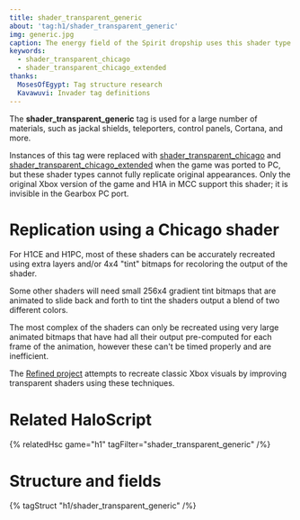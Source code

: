 ```yaml
---
title: shader_transparent_generic
about: 'tag:h1/shader_transparent_generic'
img: generic.jpg
caption: The energy field of the Spirit dropship uses this shader type.
keywords:
  - shader_transparent_chicago
  - shader_transparent_chicago_extended
thanks:
  MosesOfEgypt: Tag structure research
  Kavawuvi: Invader tag definitions
---
```

The **shader_transparent_generic** tag is used for a large number of materials, such as jackal shields, teleporters, control panels, Cortana, and more.

Instances of this tag were replaced with [shader_transparent_chicago](~) and [shader_transparent_chicago_extended](~) when the game was ported to PC, but these shader types cannot fully replicate original appearances. Only the original Xbox version of the game and H1A in MCC support this shader; it is invisible in the Gearbox PC port.

# Replication using a Chicago shader
For H1CE and H1PC, most of these shaders can be accurately recreated using extra layers and/or 4x4 "tint" bitmaps for recoloring the output of the shader.

Some other shaders will need small 256x4 gradient tint bitmaps that are animated to slide back and forth to tint the shaders output a blend of two different colors.

The most complex of the shaders can only be recreated using very large animated bitmaps that have had all their output pre-computed for each frame of the animation, however these can't be timed properly and are inefficient.

The [Refined project][refined] attempts to recreate classic Xbox visuals by improving transparent shaders using these techniques.

# Related HaloScript
{% relatedHsc game="h1" tagFilter="shader_transparent_generic" /%}

# Structure and fields

{% tagStruct "h1/shader_transparent_generic" /%}

[refined]: https://www.reddit.com/r/HaloCERefined